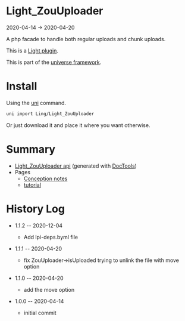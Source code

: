 Light_ZouUploader
===========
2020-04-14 -> 2020-04-20



A php facade to handle both regular uploads and chunk uploads.


This is a [Light plugin](https://github.com/lingtalfi/Light/blob/master/doc/pages/plugin.md).

This is part of the [universe framework](https://github.com/karayabin/universe-snapshot).


Install
==========
Using the [uni](https://github.com/lingtalfi/universe-naive-importer) command.
```bash
uni import Ling/Light_ZouUploader
```

Or just download it and place it where you want otherwise.






Summary
===========
- [Light_ZouUploader api](https://github.com/lingtalfi/Light_ZouUploader/blob/master/doc/api/Ling/Light_ZouUploader.md) (generated with [DocTools](https://github.com/lingtalfi/DocTools))
- Pages
    - [Conception notes](https://github.com/lingtalfi/Light_ZouUploader/blob/master/doc/pages/conception-notes.md)
    - [tutorial](https://github.com/lingtalfi/Light_ZouUploader/blob/master/doc/pages/tutorial.md)









History Log
=============

- 1.1.2 -- 2020-12-04

    - Add lpi-deps.byml file

- 1.1.1 -- 2020-04-20

    - fix ZouUploader->isUploaded trying to unlink the file with move option 
    
- 1.1.0 -- 2020-04-20

    - add the move option 
    
- 1.0.0 -- 2020-04-14

    - initial commit